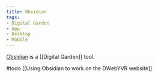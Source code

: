 ```yaml
---
title: Obsidian
tags:
- Digital Garden
- App
- Desktop
- Mobile
---
```

[Obsidian](https://obsidian.md/) is a [[Digital Garden]] tool.


#todo [[Using Obsidian to work on the DWebYVR website]]